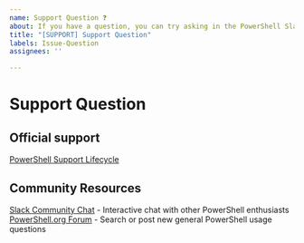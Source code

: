 ```yaml
---
name: Support Question ❓
about: If you have a question, you can try asking in the PowerShell Slack channel first. If you need official support, refer to the [PowerShell Support Lifecycle](https://aka.ms/pslifecycle)
title: "[SUPPORT] Support Question"
labels: Issue-Question
assignees: ''

---
```



# Support Question

## Official support

[PowerShell Support Lifecycle](https://aka.ms/pslifecycle)

## Community Resources

[Slack Community Chat](https://powershell.slack.com) - Interactive chat with other PowerShell enthusiasts
[PowerShell.org Forum](https://powershell.org/forums/) - Search or post new general PowerShell usage questions
